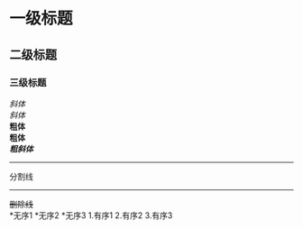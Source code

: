 # 一级标题  
## 二级标题
### 三级标题
*斜体*  
_斜体_  
**粗体**  
__粗体__  
***粗斜体***  
***
分割线  
***  
~~删除线~~  
*无序1
*无序2
*无序3
1.有序1
2.有序2
3.有序3
